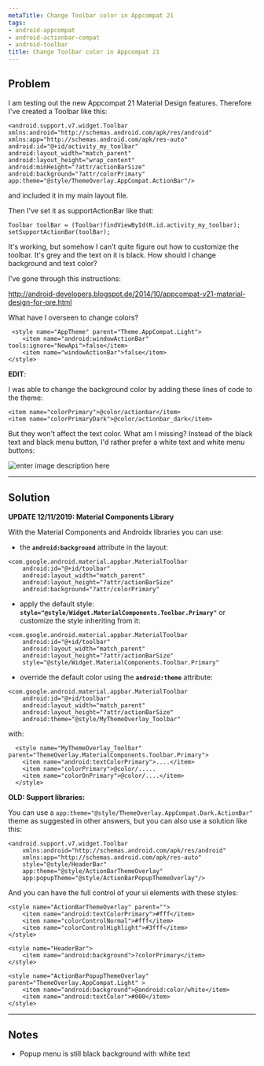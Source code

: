 ```yaml
---
metaTitle: Change Toolbar color in Appcompat 21
tags:
- android-appcompat
- android-actionbar-compat
- android-toolbar
title: Change Toolbar color in Appcompat 21
---
```


## Problem

I am testing out the new Appcompat 21 Material Design features. Therefore I've created a Toolbar like this:



```
<android.support.v7.widget.Toolbar xmlns:android="http://schemas.android.com/apk/res/android"
xmlns:app="http://schemas.android.com/apk/res-auto"
android:id="@+id/activity_my_toolbar"
android:layout_width="match_parent"
android:layout_height="wrap_content"
android:minHeight="?attr/actionBarSize"
android:background="?attr/colorPrimary"
app:theme="@style/ThemeOverlay.AppCompat.ActionBar"/>

```

and included it in my main layout file.


Then I've set it as supportActionBar like that:



```
Toolbar toolBar = (Toolbar)findViewById(R.id.activity_my_toolbar);
setSupportActionBar(toolBar);

```

It's working, but somehow I can't quite figure out how to customize the toolbar. It's grey and the text on it is black. How should I change background and text color?


I've gone through this instructions:


<http://android-developers.blogspot.de/2014/10/appcompat-v21-material-design-for-pre.html>


What have I overseen to change colors?



```
 <style name="AppTheme" parent="Theme.AppCompat.Light">
    <item name="android:windowActionBar" tools:ignore="NewApi">false</item>
    <item name="windowActionBar">false</item>
</style>

```

**EDIT**:


I was able to change the background color by adding these lines of code to the theme:



```
<item name="colorPrimary">@color/actionbar</item>
<item name="colorPrimaryDark">@color/actionbar_dark</item>

```

But they won't affect the text color. What am I missing? Instead of the black text and black menu button, I'd rather prefer a white text and white menu buttons:


![enter image description here](https://i.stack.imgur.com/0SD7L.png)



---

## Solution

**UPDATE 12/11/2019: Material Components Library**


With the Material Components and Androidx libraries you can use:


* the **`android:background`** attribute in the layout:



```
<com.google.android.material.appbar.MaterialToolbar
    android:id="@+id/toolbar"
    android:layout_width="match_parent"
    android:layout_height="?attr/actionBarSize"
    android:background="?attr/colorPrimary"

```
* apply the default style: **`style="@style/Widget.MaterialComponents.Toolbar.Primary"`** or customize the style inheriting from it:



```
<com.google.android.material.appbar.MaterialToolbar
    android:id="@+id/toolbar"
    android:layout_width="match_parent"
    android:layout_height="?attr/actionBarSize"
    style="@style/Widget.MaterialComponents.Toolbar.Primary"

```
* override the default color using the **`android:theme`** attribute:



```
<com.google.android.material.appbar.MaterialToolbar
    android:id="@+id/toolbar"
    android:layout_width="match_parent"
    android:layout_height="?attr/actionBarSize"
    android:theme="@style/MyThemeOverlay_Toolbar"

```


with:



```
  <style name="MyThemeOverlay_Toolbar" parent="ThemeOverlay.MaterialComponents.Toolbar.Primary">
    <item name="android:textColorPrimary">....</item>
    <item name="colorPrimary">@color/.....
    <item name="colorOnPrimary">@color/....</item>
  </style>

```

**OLD: Support libraries:**  

You can use a `app:theme="@style/ThemeOverlay.AppCompat.Dark.ActionBar"` theme as suggested in other answers, but you can also use a solution like this:



```
<android.support.v7.widget.Toolbar
    xmlns:android="http://schemas.android.com/apk/res/android"
    xmlns:app="http://schemas.android.com/apk/res-auto"
    style="@style/HeaderBar"
    app:theme="@style/ActionBarThemeOverlay"
    app:popupTheme="@style/ActionBarPopupThemeOverlay"/>

```

And you can have the full control of your ui elements with these styles:



```
<style name="ActionBarThemeOverlay" parent="">
    <item name="android:textColorPrimary">#fff</item>
    <item name="colorControlNormal">#fff</item>
    <item name="colorControlHighlight">#3fff</item>
</style>

<style name="HeaderBar">
    <item name="android:background">?colorPrimary</item>
</style>

<style name="ActionBarPopupThemeOverlay" parent="ThemeOverlay.AppCompat.Light" >
    <item name="android:background">@android:color/white</item>
    <item name="android:textColor">#000</item>
</style>

```


---

## Notes

- Popup menu is still black background with white text
